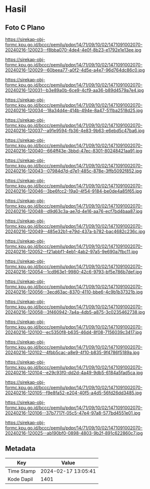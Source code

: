 # Hasil

## Foto C Plano

https://sirekap-obj-formc.kpu.go.id/bccc/pemilu/pdpr/14/71/09/10/02/1471091002070-20240216-120023--f8bba070-4de4-4e0f-8b23-e1792e1e13ee.jpg

https://sirekap-obj-formc.kpu.go.id/bccc/pemilu/pdpr/14/71/09/10/02/1471091002070-20240216-120029--60beea77-a0f2-4d5e-a4e7-96d764dc86c0.jpg

https://sirekap-obj-formc.kpu.go.id/bccc/pemilu/pdpr/14/71/09/10/02/1471091002070-20240216-120031--b3e89a0b-6ce9-4cf9-aa36-b89d4579a7e4.jpg

https://sirekap-obj-formc.kpu.go.id/bccc/pemilu/pdpr/14/71/09/10/02/1471091002070-20240216-120034--18a34d4e-414b-494e-8a47-511ba2518d25.jpg

https://sirekap-obj-formc.kpu.go.id/bccc/pemilu/pdpr/14/71/09/10/02/1471091002070-20240216-120037--a91e9594-fb36-4e83-9b63-e6ebd5c47ba6.jpg

https://sirekap-obj-formc.kpu.go.id/bccc/pemilu/pdpr/14/71/09/10/02/1471091002070-20240216-120040--664ff43e-3bbd-47ec-8301-80248421aa91.jpg

https://sirekap-obj-formc.kpu.go.id/bccc/pemilu/pdpr/14/71/09/10/02/1471091002070-20240216-120043--07984d7d-d7e1-485c-878e-3ffb5092f852.jpg

https://sirekap-obj-formc.kpu.go.id/bccc/pemilu/pdpr/14/71/09/10/02/1471091002070-20240216-120046--3be6fcc2-19a0-4f54-9184-be0de4a85f65.jpg

https://sirekap-obj-formc.kpu.go.id/bccc/pemilu/pdpr/14/71/09/10/02/1471091002070-20240216-120048--d9d63c3a-ae7d-4e16-aa76-ecf7bd4baa87.jpg

https://sirekap-obj-formc.kpu.go.id/bccc/pemilu/pdpr/14/71/09/10/02/1471091002070-20240216-120049--485e32b1-e79d-437a-b782-bac4682c236c.jpg

https://sirekap-obj-formc.kpu.go.id/bccc/pemilu/pdpr/14/71/09/10/02/1471091002070-20240216-120052--f21abbf1-4eb1-4ab2-97a5-9e690a7fbc11.jpg

https://sirekap-obj-formc.kpu.go.id/bccc/pemilu/pdpr/14/71/09/10/02/1471091002070-20240216-120054--1cd963e1-9980-42c6-9793-bf5e786b7def.jpg

https://sirekap-obj-formc.kpu.go.id/bccc/pemilu/pdpr/14/71/09/10/02/1471091002070-20240216-120056--3ecd63ac-8370-4110-bbe6-4c9b1b37321b.jpg

https://sirekap-obj-formc.kpu.go.id/bccc/pemilu/pdpr/14/71/09/10/02/1471091002070-20240216-120058--3f460942-7a4a-4db5-a875-3c0235462738.jpg

https://sirekap-obj-formc.kpu.go.id/bccc/pemilu/pdpr/14/71/09/10/02/1471091002070-20240216-120100--ec5350f8-b635-46d4-8f08-7156039c3417.jpg

https://sirekap-obj-formc.kpu.go.id/bccc/pemilu/pdpr/14/71/09/10/02/1471091002070-20240216-120102--4fbb5cac-a8e9-4f10-b835-9f4786f5189a.jpg

https://sirekap-obj-formc.kpu.go.id/bccc/pemilu/pdpr/14/71/09/10/02/1471091002070-20240216-120104--e29c93f0-dd2d-4a49-9db5-6184a5fad5ca.jpg

https://sirekap-obj-formc.kpu.go.id/bccc/pemilu/pdpr/14/71/09/10/02/1471091002070-20240216-120105--f9e8fa52-e204-40f5-a4d5-56fd26dd3485.jpg

https://sirekap-obj-formc.kpu.go.id/bccc/pemilu/pdpr/14/71/09/10/02/1471091002070-20240216-120106--37b7717f-05c5-47e4-97a8-577bd4551e01.jpg

https://sirekap-obj-formc.kpu.go.id/bccc/pemilu/pdpr/14/71/09/10/02/1471091002070-20240216-120025--ab190bf0-0898-4803-9b2f-891c622860c7.jpg


## Metadata

| Key        | Value               |
| ---------- | ------------------- |
| Time Stamp | 2024-02-17 13:05:41 |
| Kode Dapil | 1401                |



